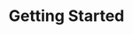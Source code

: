 ---
title: Getting Started
description: Start here if you are new to Pachyderm and data science.
author:
tags:
categories:
series:
date:
weight: 0
---